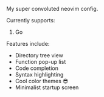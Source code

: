 My super convoluted neovim config.

Currently supports:
1. Go

Features include:
- Directory tree view
- Function pop-up list
- Code completion
- Syntax highlighting
- Cool color themes 😎
- Minimalist startup screen

